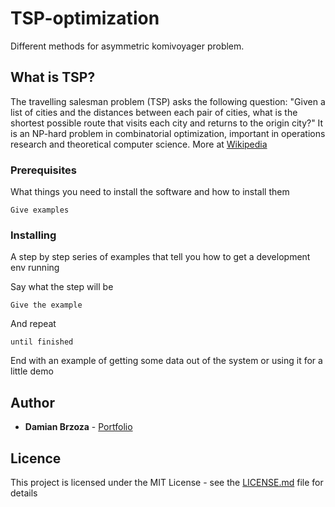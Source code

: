 # TSP-optimization

Different methods for asymmetric komivoyager problem.

## What is TSP?

The travelling salesman problem (TSP) asks the following question: "Given a list of cities and the distances between each pair of cities, what is the shortest possible route that visits each city and returns to the origin city?" It is an NP-hard problem in combinatorial optimization, important in operations research and theoretical computer science.
More at [Wikipedia](https://en.wikipedia.org/wiki/Travelling_salesman_problem)

### Prerequisites

What things you need to install the software and how to install them

```
Give examples
```

### Installing

A step by step series of examples that tell you how to get a development env running

Say what the step will be

```
Give the example
```

And repeat

```
until finished
```

End with an example of getting some data out of the system or using it for a little demo


## Author

* **Damian Brzoza** - [Portfolio](https://github.com/PurpleBooth)

## Licence

This project is licensed under the MIT License - see the [LICENSE.md](LICENSE.md) file for details
